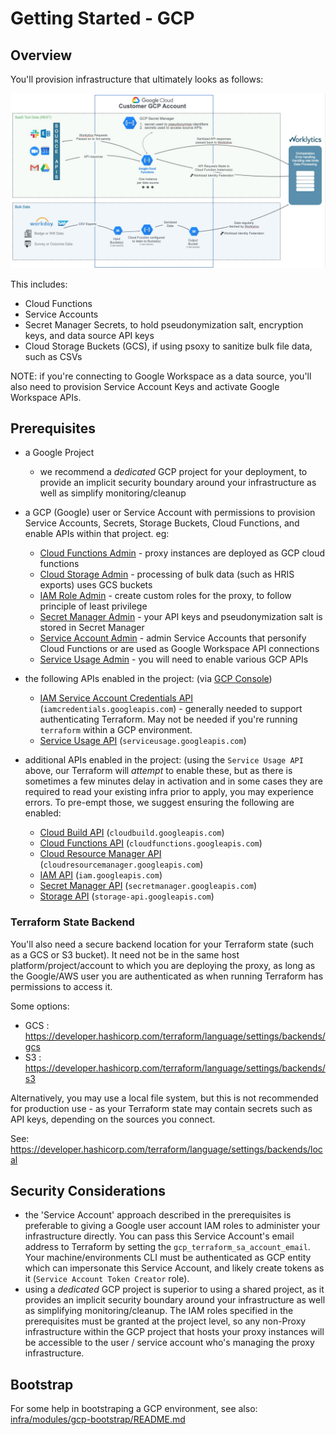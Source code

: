# Getting Started - GCP

## Overview

You'll provision infrastructure that ultimately looks as follows:

![GCP Archiecture Diagram.png](gcp-arch-diagram.jpg)

This includes:
  - Cloud Functions
  - Service Accounts
  - Secret Manager Secrets, to hold pseudonymization salt, encryption keys, and data source API keys
  - Cloud Storage Buckets (GCS), if using psoxy to sanitize bulk file data, such as CSVs

NOTE: if you're connecting to Google Workspace as a data source, you'll also need to provision
Service Account Keys and activate Google Workspace APIs.

## Prerequisites

  - a Google Project
      - we recommend a *dedicated* GCP project for your deployment, to provide an implicit security
        boundary around your infrastructure as well as simplify monitoring/cleanup

  - a GCP (Google) user or Service Account with permissions to provision Service Accounts, Secrets,
    Storage Buckets, Cloud Functions, and enable APIs within that project. eg:
      * [Cloud Functions Admin](https://cloud.google.com/iam/docs/understanding-roles#cloudfunctions.admin) - proxy instances are deployed as GCP cloud functions
      * [Cloud Storage Admin](https://cloud.google.com/iam/docs/understanding-roles#storage.admin) - processing of bulk data (such as HRIS exports) uses GCS buckets
      * [IAM Role Admin](https://cloud.google.com/iam/docs/understanding-roles#iam.roles.admin) - create custom roles for the proxy, to follow principle of least privilege
      * [Secret Manager Admin](https://cloud.google.com/iam/docs/understanding-roles#secretmanager.admin) - your API keys and pseudonymization salt is stored in Secret Manager
      * [Service Account Admin](https://cloud.google.com/iam/docs/understanding-roles#iam.serviceAccountAdmin) - admin Service Accounts that personify Cloud Functions or are used as Google Workspace API connections
      * [Service Usage Admin](https://cloud.google.com/iam/docs/understanding-roles#serviceusage.serviceUsageAdmin) - you will need to enable various GCP APIs

  - the following APIs enabled in the project: (via [GCP Console](https://console.cloud.google.com/projectselector2/apis/dashboard))
      - [IAM Service Account Credentials API](https://console.cloud.google.com/apis/library/iamcredentials.googleapis.com) (`iamcredentials.googleapis.com`) - generally needed to support authenticating Terraform. May not be needed if you're running `terraform` within a GCP environment.
      - [Service Usage API](https://console.cloud.google.com/apis/library/serviceusage.googleapis.com) (`serviceusage.googleapis.com`)

  - additional APIs enabled in the project: (using the `Service Usage API` above, our Terraform will
    *attempt* to enable these, but as there is sometimes a few minutes delay in activation and in
    some cases they are required to read your existing infra prior to apply, you may experience
    errors. To pre-empt those, we suggest ensuring the following are enabled:
      - [Cloud Build API](https://console.cloud.google.com/apis/library/cloudbuild.googleapis.com) (`cloudbuild.googleapis.com`)
      - [Cloud Functions API](https://console.cloud.google.com/apis/library/cloudfunctions.googleapis.com) (`cloudfunctions.googleapis.com`)
      - [Cloud Resource Manager API](https://console.cloud.google.com/apis/library/cloudresourcemanager.googleapis.com) (`cloudresourcemanager.googleapis.com`)
      - [IAM API](https://console.cloud.google.com/apis/library/iam.googleapis.com) (`iam.googleapis.com`)
      - [Secret Manager API](https://console.cloud.google.com/apis/library/secretmanager.googleapis.com) (`secretmanager.googleapis.com`)
      - [Storage API](https://console.cloud.google.com/apis/library/storage-api.googleapis.com) (`storage-api.googleapis.com`)

### Terraform State Backend

You'll also need a secure backend location for your Terraform state (such as a GCS or S3 bucket). It
need not be in the same host platform/project/account to which you are deploying the proxy, as long
as the Google/AWS user you are authenticated as when running Terraform has permissions to access it.

Some options:
  - GCS : https://developer.hashicorp.com/terraform/language/settings/backends/gcs
  - S3 : https://developer.hashicorp.com/terraform/language/settings/backends/s3

Alternatively, you may use a local file system, but this is not recommended for production use - as
your Terraform state may contain secrets such as API keys, depending on the sources you connect.

See: https://developer.hashicorp.com/terraform/language/settings/backends/local

## Security Considerations

 * the 'Service Account' approach described in the prerequisites is preferable to giving a Google
   user account IAM roles to administer your infrastructure directly. You can pass this Service
   Account's email address to Terraform by setting the `gcp_terraform_sa_account_email`.  Your
   machine/environments CLI must be authenticated as GCP entity which can impersonate this Service
   Account, and likely create tokens as it (`Service Account Token Creator` role).
 * using a *dedicated* GCP project is superior to using a shared project, as it provides an implicit
   security boundary around your infrastructure as well as simplifying monitoring/cleanup.  The IAM
   roles specified in the prerequisites must be granted at the project level, so any non-Proxy
   infrastructure within the GCP project that hosts your proxy instances will be accessible to the
   user / service account who's managing the proxy infrastructure.


## Bootstrap

For some help in bootstraping a GCP environment, see also: [infra/modules/gcp-bootstrap/README.md](../../infra/modules/gcp-bootstrap/README.md)

